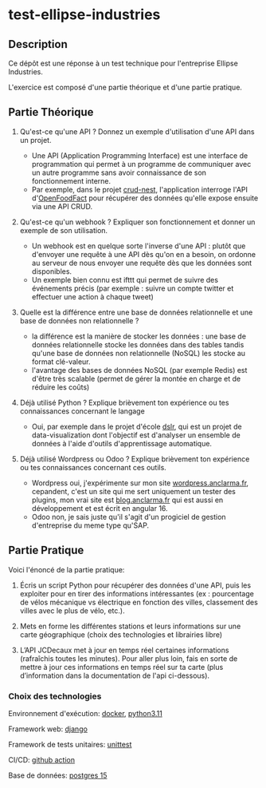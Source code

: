 # test-ellipse-industries

## Description

Ce dépôt est une réponse à un test technique pour l'entreprise Ellipse Industries.

L'exercice est composé d'une partie théorique et d'une partie pratique.

## Partie Théorique

1. Qu'est-ce qu'une API ? Donnez un exemple d'utilisation d'une API dans un projet.

    - Une API (Application Programming Interface) est une interface de programmation qui permet à un programme de communiquer avec un autre programme sans avoir connaissance de son fonctionnement interne.
    - Par exemple, dans le projet [crud-nest](https://github.com/alisterd51/crud-nestjs), l'application interroge l'API d'[OpenFoodFact](https://fr.openfoodfacts.org/data) pour récupérer des données qu'elle expose ensuite via une API CRUD.

2. Qu'est-ce qu'un webhook ? Expliquer son fonctionnement et donner un exemple de son utilisation.

    - Un webhook est en quelque sorte l'inverse d'une API : plutôt que d'envoyer une requête à une API dès qu'on en a besoin, on ordonne au serveur de nous envoyer une requête dès que les données sont disponibles.
    - Un exemple bien connu est ifttt qui permet de suivre des événements précis (par exemple : suivre un compte twitter et effectuer une action à chaque tweet)

3. Quelle est la différence entre une base de données relationnelle et une base de données non relationnelle ?

    - la différence est la manière de stocker les données : une base de données relationnelle stocke les données dans des tables tandis qu'une base de données non relationnelle (NoSQL) les stocke au format clé-valeur.
    - l'avantage des bases de données NoSQL (par exemple Redis) est d'être très scalable (permet de gérer la montée en charge et de réduire les coûts)

4. Déjà utilisé Python ? Explique brièvement ton expérience ou tes connaissances concernant le langage

    - Oui, par exemple dans le projet d'école [dslr](https://cdn.intra.42.fr/pdf/pdf/66152/en.subject.pdf), qui est un projet de data-visualization dont l'objectif est d'analyser un ensemble de données à l'aide d'outils d'apprentissage automatique.

5. Déjà utilisé Wordpress ou Odoo ? Explique brièvement ton expérience ou tes connaissances concernant ces outils.

    - Wordpress oui, j'expérimente sur mon site [wordpress.anclarma.fr](https://wordpress.anclarma.fr), cepandent, c'est un site qui me sert uniquement un tester des plugins, mon vrai site est [blog.anclarma.fr](https://blog.anclarma.fr) qui est aussi en développement et est écrit en angular 16.
    - Odoo non, je sais juste qu'il s'agit d'un progiciel de gestion d'entreprise du meme type qu'SAP.

## Partie Pratique

Voici l'énoncé de la partie pratique:

1. Écris un script Python pour récupérer des données d'une API, puis les exploiter pour en tirer des informations intéressantes (ex : pourcentage de vélos mécanique vs électrique en fonction des villes, classement des villes avec le plus de vélo, etc.).

2. Mets en forme les différentes stations et leurs informations sur une carte géographique (choix des technologies et librairies libre)

3. L’API JCDecaux met à jour en temps réel certaines informations (rafraîchis toutes les minutes). Pour aller plus loin, fais en sorte de mettre à jour ces informations en temps réel sur ta carte (plus d’information dans la documentation de l'api ci-dessous).

### Choix des technologies

Environnement d'exécution: [docker](https://docs.docker.com/), [python3.11](https://hub.docker.com/_/python)

Framework web: [django](https://docs.djangoproject.com/)

Framework de tests unitaires: [unittest](https://docs.python.org/fr/3.11/library/unittest.html)

CI/CD: [github action](https://docs.github.com/fr/actions)

Base de données: [postgres 15](https://www.postgresql.org/docs/15/index.html)
